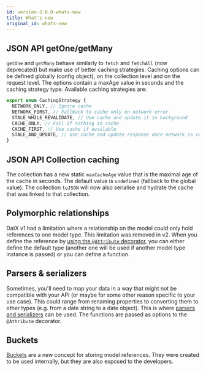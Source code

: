 ```yaml
---
id: version-2.0.0-whats-new
title: What's new
original_id: whats-new
---
```


## JSON API getOne/getMany

`getOne` and `getMany` behave similarly to `fetch` and `fetchAll` (now deprecated) but make use of better caching strategies.
Caching options can be defined globally (config object), on the collection level and on the request level. The options contain a maxAge value in seconds and the caching strategy type. Available caching strategies are:

```typescript
export enum CachingStrategy {
  NETWORK_ONLY, // Ignore cache
  NETWORK_FIRST, // Fallback to cache only on network error
  STALE_WHILE_REVALIDATE, // Use cache and update it in background
  CACHE_ONLY, // Fail if nothing in cache
  CACHE_FIRST, // Use cache if available
  STALE_AND_UPDATE, // Use cache and update response once network is complete
}
```

## JSON API Collection caching

The collection has a new static `maxCacheAge` value that is the maximal age of the cache in seconds. The default value is `undefined` (fallback to the global value).
The collection `toJSON` will now also serialise and hydrate the cache that was linked to that collection.

## Polymorphic relationships

DatX v1 had a limitation where a relationship on the model could only hold references to one model type. This limitation was removed in v2. When you define the reference by [using the `@Attribute` decorator](../attribute#polymorphic-relationships), you can either define the default type (another one will be used if another model type instance is passed) or you can define a function.

## Parsers & serializers

Sometimes, you'll need to map your data in a way that might not be compatible with your API (or maybe for some other reason specific to your use case). This could range from renaming properties to converting them to other types (e.g. from a date string to a date object). This is where [parsers and serializers](../attribute) can be used. The functions are passed as options to the `@Attribute` decorator.

## Buckets

[Buckets](../bucket) are a new concept for storing model references. They were created to be used internally, but they are also exposed to the developers.
